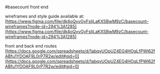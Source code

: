 #basecount front end

wireframes and style guide available at: [https://www.figma.com/file/dk4oQvyGyFsljLaKXSBwM9zC/basecount-wireframes?node-id=294%3A1285](https://www.figma.com/file/dk4oQvyGyFsljLaKXSBwM9zC/basecount-wireframes?node-id=294%3A1285)


front and back end routes [https://docs.google.com/spreadsheets/d/1abqvUOpUZ4EG4HOqLfPWl62fABfu1YDOAF9L0rP7R2w/edit#gid=0](https://docs.google.com/spreadsheets/d/1abqvUOpUZ4EG4HOqLfPWl62fABfu1YDOAF9L0rP7R2w/edit#gid=0)